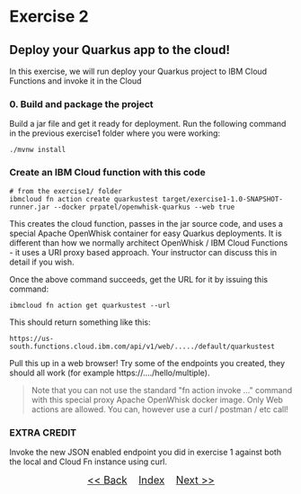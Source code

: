 # Exercise 2
## Deploy your Quarkus app to the cloud!

In this exercise, we will run deploy your Quarkus project to IBM Cloud Functions and invoke it in the Cloud

### 0. Build and package the project
Build a jar file and get it ready for deployment. Run the following command in the previous exercise1 folder where you were working:

   ```
   ./mvnw install
   ```

### Create an IBM Cloud function with this code

``` 
# from the exercise1/ folder
ibmcloud fn action create quarkustest target/exercise1-1.0-SNAPSHOT-runner.jar --docker prpatel/openwhisk-quarkus --web true
```

This creates the cloud function, passes in the jar source code, and uses a special Apache OpenWhisk container for easy Quarkus deployments. It is different than how we normally architect OpenWhisk / IBM Cloud Functions - it uses a URI proxy based approach. Your instructor can discuss this in detail if you wish.

Once the above command succeeds, get the URL for it by issuing this command:

```
ibmcloud fn action get quarkustest --url 
```

This should return something like this:

```
https://us-south.functions.cloud.ibm.com/api/v1/web/...../default/quarkustest
```

Pull this up in a web browser! Try some of the endpoints you created, they should all work (for example https://..../hello/multiple).

> Note that you can not use the standard "fn action invoke ..." command with this special proxy Apache OpenWhisk docker image. Only Web actions are allowed. 
> You can, however use a curl / postman / etc call!

### EXTRA CREDIT
Invoke the new JSON enabled endpoint  you did in exercise 1 against both the local and Cloud Fn instance using curl.


<p  align="center">
	<font size="4">
 		<a href="../exercise1/"><< Back</a>&nbsp;&nbsp;&nbsp;&nbsp;<a href="/../../">Index</a>&nbsp;&nbsp;&nbsp;&nbsp;<a href="../exercise3/">Next >></a></td>
 </font>
</p>